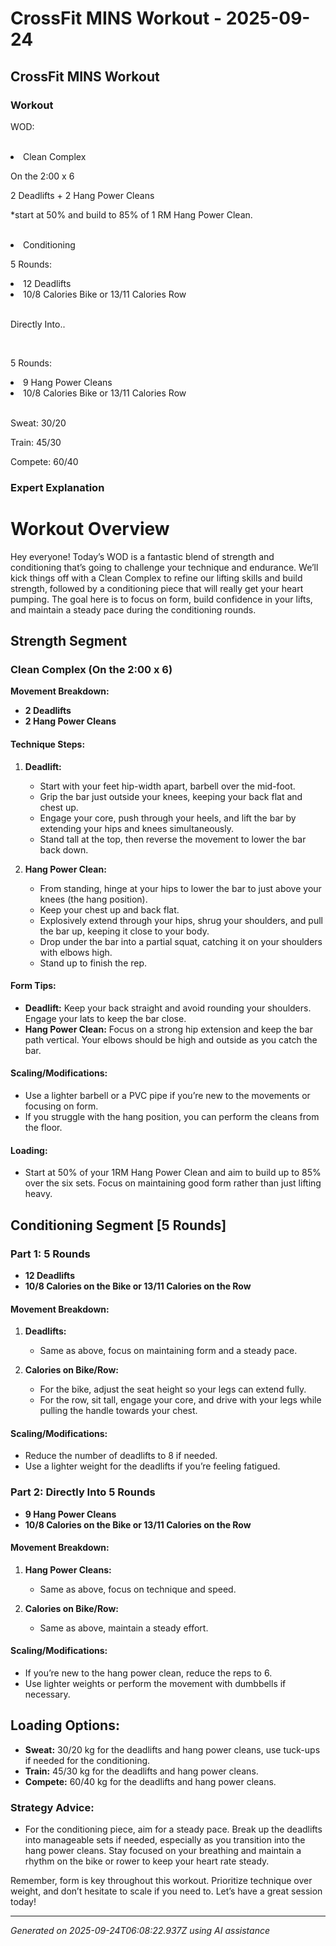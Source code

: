 # CrossFit MINS Workout - 2025-09-24

## CrossFit MINS Workout

### Workout
<p class="mb-2">WOD:</p><br><li class="ml-4">Clean Complex</li><p class="mb-2">On the 2:00 x 6</p><p class="mb-2">2 Deadlifts + 2 Hang Power Cleans</p><p class="mb-2">*start at 50% and build to 85% of 1 RM Hang Power Clean.</p><br><li class="ml-4">Conditioning</li><p class="mb-2">5 Rounds:</p><li class="ml-4">12 Deadlifts</li><li class="ml-4">10/8 Calories Bike or 13/11 Calories Row</li><br><p class="mb-2">Directly Into..</p><br><p class="mb-2">5 Rounds:</p><li class="ml-4">9 Hang Power Cleans</li><li class="ml-4">10/8 Calories Bike or 13/11 Calories Row</li><br><p class="mb-2">Sweat: 30/20</p><p class="mb-2">Train: 45/30</p><p class="mb-2">Compete: 60/40</p>

### Expert Explanation
# Workout Overview

Hey everyone! Today’s WOD is a fantastic blend of strength and conditioning that’s going to challenge your technique and endurance. We’ll kick things off with a Clean Complex to refine our lifting skills and build strength, followed by a conditioning piece that will really get your heart pumping. The goal here is to focus on form, build confidence in your lifts, and maintain a steady pace during the conditioning rounds.

## Strength Segment

### Clean Complex (On the 2:00 x 6)

**Movement Breakdown:**
- **2 Deadlifts**
- **2 Hang Power Cleans**

#### Technique Steps:
1. **Deadlift:**
   - Start with your feet hip-width apart, barbell over the mid-foot.
   - Grip the bar just outside your knees, keeping your back flat and chest up.
   - Engage your core, push through your heels, and lift the bar by extending your hips and knees simultaneously.
   - Stand tall at the top, then reverse the movement to lower the bar back down.

2. **Hang Power Clean:**
   - From standing, hinge at your hips to lower the bar to just above your knees (the hang position).
   - Keep your chest up and back flat.
   - Explosively extend through your hips, shrug your shoulders, and pull the bar up, keeping it close to your body.
   - Drop under the bar into a partial squat, catching it on your shoulders with elbows high.
   - Stand up to finish the rep.

#### Form Tips:
- **Deadlift:** Keep your back straight and avoid rounding your shoulders. Engage your lats to keep the bar close.
- **Hang Power Clean:** Focus on a strong hip extension and keep the bar path vertical. Your elbows should be high and outside as you catch the bar.

#### Scaling/Modifications:
- Use a lighter barbell or a PVC pipe if you’re new to the movements or focusing on form.
- If you struggle with the hang position, you can perform the cleans from the floor.

#### Loading:
- Start at 50% of your 1RM Hang Power Clean and aim to build up to 85% over the six sets. Focus on maintaining good form rather than just lifting heavy.

## Conditioning Segment [5 Rounds]

### Part 1: 5 Rounds
- **12 Deadlifts**
- **10/8 Calories on the Bike or 13/11 Calories on the Row**

#### Movement Breakdown:
1. **Deadlifts:**
   - Same as above, focus on maintaining form and a steady pace.

2. **Calories on Bike/Row:**
   - For the bike, adjust the seat height so your legs can extend fully.
   - For the row, sit tall, engage your core, and drive with your legs while pulling the handle towards your chest.

#### Scaling/Modifications:
- Reduce the number of deadlifts to 8 if needed.
- Use a lighter weight for the deadlifts if you’re feeling fatigued.

### Part 2: Directly Into 5 Rounds
- **9 Hang Power Cleans**
- **10/8 Calories on the Bike or 13/11 Calories on the Row**

#### Movement Breakdown:
1. **Hang Power Cleans:**
   - Same as above, focus on technique and speed.

2. **Calories on Bike/Row:**
   - Same as above, maintain a steady effort.

#### Scaling/Modifications:
- If you’re new to the hang power clean, reduce the reps to 6.
- Use lighter weights or perform the movement with dumbbells if necessary.

## Loading Options:
- **Sweat:** 30/20 kg for the deadlifts and hang power cleans, use tuck-ups if needed for the conditioning.
- **Train:** 45/30 kg for the deadlifts and hang power cleans.
- **Compete:** 60/40 kg for the deadlifts and hang power cleans.

### Strategy Advice:
- For the conditioning piece, aim for a steady pace. Break up the deadlifts into manageable sets if needed, especially as you transition into the hang power cleans. Stay focused on your breathing and maintain a rhythm on the bike or rower to keep your heart rate steady.

Remember, form is key throughout this workout. Prioritize technique over weight, and don’t hesitate to scale if you need to. Let’s have a great session today!

---
*Generated on 2025-09-24T06:08:22.937Z using AI assistance*
